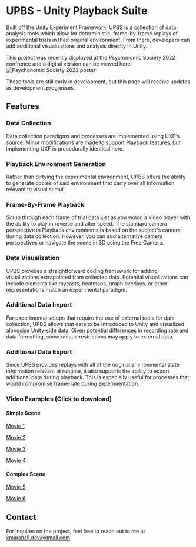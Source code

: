 # UPBS - Unity Playback Suite
Built off the Unity Experiment Framework, UPBS is a collection of data analysis tools which allow for deterministic, frame-by-frame replays of experimental trials in their original environment. From there, developers can add additional visualizations and analysis directly in Unity.

This project was recently displayed at the Psychonomic Society 2022 confrence and a digital version can be viewed here:
<img src="media/UPBS_Poster.png" alt="Psychonomic Society 2022 poster">

These tools are still early in development, but this page will receive updates as development progresses.

## Features

### Data Collection
Data collection paradigms and processes are implemented using UXF's source. Minor modifications are made to support Playback features, but implementing UXF is procedurally identical here.

### Playback Environment Generation
Rather than dirtying the experimental environment, UPBS offers the ability to generate copies of said environment that carry over all information relevant to visual stimuli.

### Frame-By-Frame Playback
Scrub through each frame of trial data just as you would a video player with the ability to play in reverse and alter speed. The standard camera perspective in Playback environments is based on the subject's camera during data collection. However, you can add alternative camera perspectives or navigate the scene in 3D using the Free Camera.

### Data Visualization
UPBS provides a straightforward coding framework for adding visualizations extrapolated from collected data. Potential visualizations can include elements like raycasts, heatmaps, graph overlays, or other representations match an experimental paradigm.

### Additional Data Import
For experimental setups that require the use of external tools for data collection, UPBS allows that data to be introduced to Unity and visualized alongside Unity-side data. Given potential differences in recording rate and data formatting, some unique restrictions may apply to external data.

### Additional Data Export
Since UPBS provides replays with all of the original environmental state information relevant at runtime, it also supports the ability to export additional data during playback. This is especially useful for processes that would compromise frame-rate during experimentation.

### Video Examples (Click to download)

#### Simple Scene

[Movie 1](https://raw.githubusercontent.com/xmarshall39/unity-playback-suite/master/Videos/Movie1.mp4)

[Movie 2](https://raw.githubusercontent.com/xmarshall39/unity-playback-suite/master/Videos/Movie2.mp4)

[Movie 3](https://raw.githubusercontent.com/xmarshall39/unity-playback-suite/master/Videos/Movie3.mp4)

[Movie 4](https://raw.githubusercontent.com/xmarshall39/unity-playback-suite/master/Videos/Movie4.mp4)

#### Complex Scene

[Movie 5](https://raw.githubusercontent.com/xmarshall39/unity-playback-suite/master/Videos/Movie5.mp4)

[Movie 6](https://raw.githubusercontent.com/xmarshall39/unity-playback-suite/master/Videos/Movie6.mp4)

## Contact
For inquires on the project, feel free to reach out to me at xmarshall.dev@gmail.com
